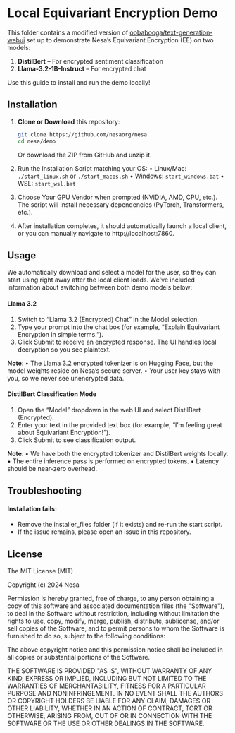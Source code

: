 
# Local Equivariant Encryption Demo

This folder contains a modified version of [oobabooga/text-generation-webui](https://github.com/oobabooga/text-generation-webui) set up to demonstrate Nesa’s Equivariant Encryption (EE) on two models:

1. **DistilBert** – For encrypted sentiment classification
2. **Llama-3.2-1B-Instruct** – For encrypted chat

Use this guide to install and run the demo locally!

## Installation

1. **Clone or Download** this repository:
   ```bash
   git clone https://github.com/nesaorg/nesa
   cd nesa/demo
   ```
	Or download the ZIP from GitHub and unzip it.

2.	Run the Installation Script matching your OS:
	•	Linux/Mac: `./start_linux.sh` or `./start_macos.sh`
	•	Windows: `start_windows.bat`
	•	WSL: `start_wsl.bat`

3.	Choose Your GPU Vendor when prompted (NVIDIA, AMD, CPU, etc.). The script will install necessary dependencies 		(PyTorch, Transformers, etc.).

4.	After installation completes, it should automatically launch a local client, or you can manually navigate to http://localhost:7860.

## Usage
We automatically download and select a model for the user, so they can start using right away after the local client loads. We've included information about switching between both demo models below:

#### Llama 3.2
1.	Switch to “Llama 3.2 (Encrypted) Chat” in the Model selection.
2.	Type your prompt into the chat box (for example, “Explain Equivariant Encryption in simple terms.”).
3.	Click Submit to receive an encrypted response. The UI handles local decryption so you see plaintext.

**Note**:
	•	The Llama 3.2 encrypted tokenizer is on Hugging Face, but the model weights reside on Nesa’s secure server.
	•	Your user key stays with you, so we never see unencrypted data.


#### DistilBert Classification Mode
1.	Open the “Model” dropdown in the web UI and select DistilBert (Encrypted).
2.	Enter your text in the provided text box (for example, “I’m feeling great about Equivariant Encryption!”).
3.	Click Submit to see classification output.

**Note**:
	•	We have both the encrypted tokenizer and DistilBert weights locally.
	•	The entire inference pass is performed on encrypted tokens.
	•	Latency should be near-zero overhead.



## Troubleshooting
#### Installation fails:
 - Remove the installer_files folder (if it exists) and re-run the start script.
 - If the issue remains, please open an issue in this repository.


## License
The MIT License (MIT)

Copyright (c) 2024 Nesa

Permission is hereby granted, free of charge, to any person obtaining a copy of this software and associated documentation files (the "Software"), to deal in the Software without restriction, including without limitation the rights to use, copy, modify, merge, publish, distribute, sublicense, and/or sell copies of the Software, and to permit persons to whom the Software is furnished to do so, subject to the following conditions:

The above copyright notice and this permission notice shall be included in all copies or substantial portions of the Software.

THE SOFTWARE IS PROVIDED "AS IS", WITHOUT WARRANTY OF ANY KIND, EXPRESS OR IMPLIED, INCLUDING BUT NOT LIMITED TO THE WARRANTIES OF MERCHANTABILITY, FITNESS FOR A PARTICULAR PURPOSE AND NONINFRINGEMENT. IN NO EVENT SHALL THE AUTHORS OR COPYRIGHT HOLDERS BE LIABLE FOR ANY CLAIM, DAMAGES OR OTHER LIABILITY, WHETHER IN AN ACTION OF CONTRACT, TORT OR OTHERWISE, ARISING FROM, OUT OF OR IN CONNECTION WITH THE SOFTWARE OR THE USE OR OTHER DEALINGS IN THE SOFTWARE.
